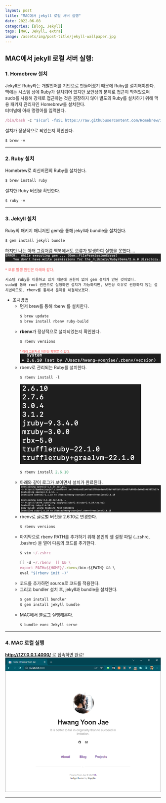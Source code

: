 ```yaml
---
layout: post
title: "MAC에서 jekyll 로컬 서버 실행"
date: 2022-06-08
categories: [Blog, Jekyll]
tags: [MAC, Jekyll, extra]
image: /assets/img/post-title/jekyll-wallpaper.jpg
---
```


## MAC에서 jekyll 로컬 서버 실행:
### 1. Homebrew 설치
Jekyll은 Ruby라는 개발언어를 기반으로 만들어졌기 때문에 Ruby를 설치해야한다.
<br>
맥에는 시스템 상에 Ruby가 설치되어 있지만 보안상의 문제로 접근이 막혀있으며 sudo를 사용해 강제로 접근하는 것은 권장하지 않아 별도의 Ruby를 설치하기 위해 맥용 패키지 관리자인 Homebrew를 설치한다.
<br>
터미널에 아래 명령어를 입력한다.
```javascript
/bin/bash -c "$(curl -fsSL https://raw.githubusercontent.com/Homebrew/install/master/install.sh)"
```
설치가 정상적으로 되었는지 확인한다.
```javascript
$ brew -v
```

* * *

### 2. Ruby 설치

Homebrew로 최신버전의 Ruby를 설치한다.
```javascript
$ brew install ruby
```
설치한 Ruby 버전을 확인한다.
```javascript
$ ruby -v
```

* * *

### 3. Jekyll 설치

Ruby의 패키지 매니저인 gem을 통해 jekyll과 bundle을 설치한다.
```javascript
$ gem install jekyll bundle
```

하지만 나는 아래 그림처럼 맥북에서도 오류가 발생하여 실행을 못했다....
[![텍스트](/assets/img/post/local/맥북&#32;jekyll&#32;설치&#32;오류.png)](/assets/img/post/local/맥북&#32;jekyll&#32;설치&#32;오류.png)

<span style="color:#FA5858; font-size:12px">* 오류 발생 원인은 아래와 같다.</span>
```
시스템 ruby를 이용하고 있기 때문에 권한이 없어 gem 설치가 안된 것이였다.
sudo를 통해 root 권한으로 실행하면 설치가 가능하지만, 보안상 이유로 권장하지 않는 설치법이므로, rbenv를 통해서 문제를 해결해보겠다.
```

* 조치방법
    + 먼저 brew를 통해 rbenv 를 설치한다.
      ```javascript
      $ brew update
      $ brew install rbenv ruby-build
      ```
    + **rbenv**가 정상적으로 설치되었는지 확인한다.
      ```javascript
      $ rbenv versions
      ```
      <span style="color:#FA5858; font-size:10px">* 아래 그림처럼 버전을 확인할 수 있다.</span>
      [![텍스트](/assets/img/post/local/rbenv&#32;정상&#32;설치&#32;확인.png)](/assets/img/post/local/rbenv&#32;정상&#32;설치&#32;확인.png)
    + rbenv로 관리되는 Ruby를 설치한다.
      ```javascript
      $ rbenv install -l
      ```
      [![텍스트](/assets/img/post/local/설치할&#32;수&#32;Ruby&#32;버전.png)](/assets/img/post/local/설치할&#32;수&#32;Ruby&#32;버전.png)
      ```javascript
      $ rbenv install 2.6.10
      ```
    + 아래와 같이 로그가 보이면서 설치가 완료된다.
      [![텍스트](/assets/img/post/local/설치할&#32;수&#32;Ruby&#32;버전&#32;설치&#32;로그.png)](/assets/img/post/local/설치할&#32;수&#32;Ruby&#32;버전&#32;설치&#32;로그.png)
    + rbenv로 글로벌 버전을 2.6.10로 변경한다.
      ```javascript
      $ rbenv versions
      ```
    + 마지막으로 rbenv PATH를 추가하기 위해 본인의 쉘 설정 파일 (..zshrc, .bashrc) 을 열어 다음의 코드를 추가한다.
      ```javascript
      $ vim ~/.zshrc
      ```
      ```javascript
      [[ -d ~/.rbenv  ]] && \
      export PATH=${HOME}/.rbenv/bin:${PATH} && \
      eval "$(rbenv init -)"
      ```
    + 코드를 추가하면 source로 코드를 적용한다.
    + 그리고 bundler 설치 후, jekyll과 bundle을 설치한다.
      ```javascript
      $ gem install bundler
      $ gem install jekyll bundle
      ```
    + MAC에서 블로그 실행해본다.
      ```javascript
      $ bundle exec Jekyll serve
      ```

* * *

### 4. MAC 로컬 실행 
**http://127.0.0.1:4000/** 로 접속하면 완료!
[![텍스트](/assets/img/post/local/jekyll%20%EB%A1%9C%EC%BB%AC%20%EC%8B%A4%ED%96%89%ED%99%94%EB%A9%B4.PNG)](/assets/img/post/local/jekyll%20%EB%A1%9C%EC%BB%AC%20%EC%8B%A4%ED%96%89%ED%99%94%EB%A9%B4.PNG)

* * *